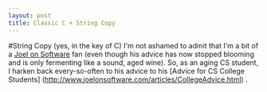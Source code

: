```yaml
---
layout: post
title: Classic C + String Copy
---
```

#String Copy (yes, in the key of C)
I'm not ashamed to admit that I'm a bit of a [Joel on Software](http://www.joelonsoftware.com/) fan (even though his advice has now stopped blooming and is only fermenting like a sound, aged wine).  So, as an aging CS student, I harken back every-so-often to his advice to his [Advice for CS College Students] (http://www.joelonsoftware.com/articles/CollegeAdvice.html) .